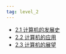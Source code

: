 ```yaml
---
tag: level_2 
---
```


- [2.1 计算机的发展史](0203-计算机组成原理/02-计算机的发展及应用/2.1%20计算机的发展史.md)
- [2.2 计算机的应用](0203-计算机组成原理/02-计算机的发展及应用/2.2%20计算机的应用.md)
- [2.3 计算机的展望](0203-计算机组成原理/02-计算机的发展及应用/2.3%20计算机的展望.md)